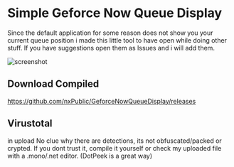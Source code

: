 # Simple Geforce Now Queue Display
Since the default application for some reason does not show you your current queue position i made this little tool to have open while doing other stuff.
If you have suggestions open them as Issues and i will add them.

![screenshot](https://i.ibb.co/FJSSkCs/image.png)

## Download Compiled
https://github.com/nxPublic/GeforceNowQueueDisplay/releases


## Virustotal
in upload
No clue why there are detections, its not obfuscated/packed or crypted. If you dont trust it, compile it yourself or check my uploaded file with a .mono/.net editor. 
(DotPeek is a great way)
